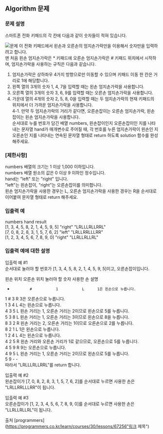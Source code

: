 ## Algorithm 문제      
     
### 문제 설명     
스마트폰 전화 키패드의 각 칸에 다음과 같이 숫자들이 적혀 있습니다.     

![문제](https://grepp-programmers.s3.ap-northeast-2.amazonaws.com/files/production/4b69a271-5f4a-4bf4-9ebf-6ebed5a02d8d/kakao_phone1.png)
이 전화 키패드에서 왼손과 오른손의 엄지손가락만을 이용해서 숫자만을 입력하려고 합니다.     
맨 처음 왼손 엄지손가락은 * 키패드에 오른손 엄지손가락은 # 키패드 위치에서 시작하며, 엄지손가락을 사용하는 규칙은 다음과 같습니다.     
     
1. 엄지손가락은 상하좌우 4가지 방향으로만 이동할 수 있으며 키패드 이동 한 칸은 거리로 1에 해당합니다.     
2. 왼쪽 열의 3개의 숫자 1, 4, 7을 입력할 때는 왼손 엄지손가락을 사용합니다.     
3. 오른쪽 열의 3개의 숫자 3, 6, 9를 입력할 때는 오른손 엄지손가락을 사용합니다.     
4. 가운데 열의 4개의 숫자 2, 5, 8, 0을 입력할 때는 두 엄지손가락의 현재 키패드의 위치에서 더 가까운 엄지손가락을 사용합니다.     
4-1. 만약 두 엄지손가락의 거리가 같다면, 오른손잡이는 오른손 엄지손가락, 왼손잡이는 왼손 엄지손가락을 사용합니다.     
순서대로 누를 번호가 담긴 배열 numbers, 왼손잡이인지 오른손잡이인 지를 나타내는 문자열 hand가 매개변수로 주어질 때, 각 번호를 누른 엄지손가락이 왼손인 지 오른손인 지를 나타내는 연속된 문자열 형태로 return 하도록 solution 함수를 완성해주세요.      

### [제한사항]     
numbers 배열의 크기는 1 이상 1,000 이하입니다.     
numbers 배열 원소의 값은 0 이상 9 이하인 정수입니다.     
hand는 "left" 또는 "right" 입니다.     
"left"는 왼손잡이, "right"는 오른손잡이를 의미합니다.     
왼손 엄지손가락을 사용한 경우는 L, 오른손 엄지손가락을 사용한 경우는 R을 순서대로 이어붙여 문자열 형태로 return 해주세요.     
     
### 입출력 예     
numbers	                           hand	    result     
[1, 3, 4, 5, 8, 2, 1, 4, 5, 9, 5]	"right"	 "LRLLLRLLRRL"     
[7, 0, 8, 2, 8, 3, 1, 5, 7, 6, 2]	"left"	 "LRLLRRLLLRR"     
[1, 2, 3, 4, 5, 6, 7, 8, 9, 0]	  "right"	 "LLRLLRLLRL"     
    
### 입출력 예에 대한 설명    
입출력 예 #1    
순서대로 눌러야 할 번호가 [1, 3, 4, 5, 8, 2, 1, 4, 5, 9, 5]이고, 오른손잡이입니다.    
      
왼손 위치	오른손 위치	눌러야 할 숫자	사용한 손	설명    
*	          #	          1	          L	     1은 왼손으로 누릅니다.    
1	          #	          3	          R	     3은 오른손으로 누릅니다.    
1	          3	          4	          L	     4는 왼손으로 누릅니다.    
4	          3	          5	          L	     왼손 거리는 1, 오른손 거리는 2이므로 왼손으로 5를 누릅니다.    
5	          3	          8	          L	     왼손 거리는 1, 오른손 거리는 3이므로 왼손으로 8을 누릅니다.    
8	          3	          2	          R	     왼손 거리는 2, 오른손 거리는 1이므로 오른손으로 2를 누릅니다.    
8	          2	          1	          L	     1은 왼손으로 누릅니다.    
1	          2	          4	          L	     4는 왼손으로 누릅니다.    
4	          2	          5	          R	     왼손 거리와 오른손 거리가 1로 같으므로, 오른손으로 5를 누릅니다.    
4	          5	          9	          R	     9는 오른손으로 누릅니다.    
4	          9	          5	          L	     왼손 거리는 1, 오른손 거리는 2이므로 왼손으로 5를 누릅니다.    
5	          9	          -	          -	    
따라서 "LRLLLRLLRRL"를 return 합니다.    
    
입출력 예 #2    
왼손잡이가 [7, 0, 8, 2, 8, 3, 1, 5, 7, 6, 2]를 순서대로 누르면 사용한 손은 "LRLLRRLLLRR"이 됩니다.    
    
입출력 예 #3    
오른손잡이가 [1, 2, 3, 4, 5, 6, 7, 8, 9, 0]를 순서대로 누르면 사용한 손은 "LLRLLRLLRL"이 됩니다.    

출처 [programmers](https://programmers.co.kr/learn/courses/30/lessons/67256"링크 제목")
